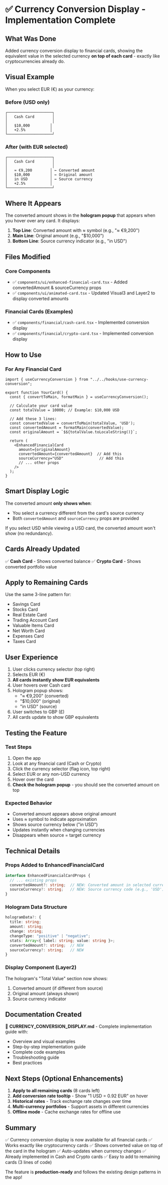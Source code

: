 # ✅ Currency Conversion Display - Implementation Complete

## What Was Done

Added currency conversion display to financial cards, showing the equivalent value in the selected currency **on top of each card** - exactly like cryptocurrencies already do.

## Visual Example

When you select EUR (€) as your currency:

### Before (USD only)
```
┌────────────────────┐
│   Cash Card        │
│                    │
│   $10,000         │
│   +2.5%           │
└────────────────────┘
```

### After (with EUR selected)
```
┌────────────────────┐
│   Cash Card        │
│                    │
│   ≈ €9,200        │ ← Converted amount
│   $10,000         │ ← Original amount
│   in USD          │ ← Source currency
│   +2.5%           │
└────────────────────┘
```

## Where It Appears

The converted amount shows in the **hologram popup** that appears when you hover over any card. It displays:

1. **Top Line**: Converted amount with ≈ symbol (e.g., "≈ €9,200")
2. **Main Line**: Original amount (e.g., "$10,000")
3. **Bottom Line**: Source currency indicator (e.g., "in USD")

## Files Modified

### Core Components
- ✅ `components/ui/enhanced-financial-card.tsx` - Added convertedAmount & sourceCurrency props
- ✅ `components/ui/animated-card.tsx` - Updated Visual3 and Layer2 to display converted amounts

### Financial Cards (Examples)
- ✅ `components/financial/cash-card.tsx` - Implemented conversion display
- ✅ `components/financial/crypto-card.tsx` - Implemented conversion display

## How to Use

### For Any Financial Card

```tsx
import { useCurrencyConversion } from "../../hooks/use-currency-conversion";

export function YourCard() {
  const { convertToMain, formatMain } = useCurrencyConversion();
  
  // Calculate your card value
  const totalValue = 10000; // Example: $10,000 USD
  
  // Add these 3 lines:
  const convertedValue = convertToMain(totalValue, 'USD');
  const convertedAmount = formatMain(convertedValue);
  const originalAmount = `$${totalValue.toLocaleString()}`;
  
  return (
    <EnhancedFinancialCard
      amount={originalAmount}
      convertedAmount={convertedAmount}  // Add this
      sourceCurrency="USD"                // Add this
      // ... other props
    />
  );
}
```

## Smart Display Logic

The converted amount **only shows when**:
- You select a currency different from the card's source currency
- Both `convertedAmount` and `sourceCurrency` props are provided

If you select USD while viewing a USD card, the converted amount won't show (no redundancy).

## Cards Already Updated

✅ **Cash Card** - Shows converted balance
✅ **Crypto Card** - Shows converted portfolio value

## Apply to Remaining Cards

Use the same 3-line pattern for:
- Savings Card
- Stocks Card
- Real Estate Card
- Trading Account Card
- Valuable Items Card
- Net Worth Card
- Expenses Card
- Taxes Card

## User Experience

1. User clicks currency selector (top right)
2. Selects EUR (€)
3. **All cards instantly show EUR equivalents**
4. User hovers over Cash card
5. Hologram popup shows:
   - "≈ €9,200" (converted)
   - "$10,000" (original)
   - "in USD" (source)
6. User switches to GBP (£)
7. All cards update to show GBP equivalents

## Testing the Feature

### Test Steps
1. Open the app
2. Look at any financial card (Cash or Crypto)
3. Click the currency selector (flag icon, top right)
4. Select EUR or any non-USD currency
5. Hover over the card
6. **Check the hologram popup** - you should see the converted amount on top

### Expected Behavior
- Converted amount appears above original amount
- Uses ≈ symbol to indicate approximation
- Shows source currency below ("in USD")
- Updates instantly when changing currencies
- Disappears when source = target currency

## Technical Details

### Props Added to EnhancedFinancialCard
```typescript
interface EnhancedFinancialCardProps {
  // ... existing props
  convertedAmount?: string;  // NEW: Converted amount in selected currency
  sourceCurrency?: string;   // NEW: Source currency code (e.g., 'USD')
}
```

### Hologram Data Structure
```typescript
hologramData?: {
  title: string;
  amount: string;
  change: string;
  changeType: "positive" | "negative";
  stats: Array<{ label: string; value: string }>;
  convertedAmount?: string;  // NEW
  sourceCurrency?: string;   // NEW
}
```

### Display Component (Layer2)
The hologram's "Total Value" section now shows:
1. Converted amount (if different from source)
2. Original amount (always shown)
3. Source currency indicator

## Documentation Created

📄 **CURRENCY_CONVERSION_DISPLAY.md** - Complete implementation guide with:
- Overview and visual examples
- Step-by-step implementation guide
- Complete code examples
- Troubleshooting guide
- Best practices

## Next Steps (Optional Enhancements)

1. **Apply to all remaining cards** (8 cards left)
2. **Add conversion rate tooltip** - Show "1 USD = 0.92 EUR" on hover
3. **Historical rates** - Track exchange rate changes over time
4. **Multi-currency portfolios** - Support assets in different currencies
5. **Offline mode** - Cache exchange rates for offline use

## Summary

✅ Currency conversion display is now available for all financial cards
✅ Works exactly like cryptocurrency cards
✅ Shows converted value on top of the card in the hologram
✅ Auto-updates when currency changes
✅ Already implemented in Cash and Crypto cards
✅ Easy to add to remaining cards (3 lines of code)

The feature is **production-ready** and follows the existing design patterns in the app!
